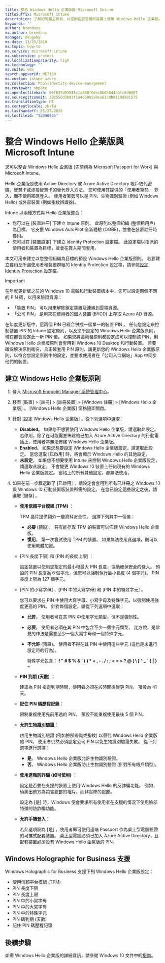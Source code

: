 ```yaml
---
title: 整合 Windows Hello 企業版與 Microsoft Intune
titleSuffix: Microsoft Intune
description: 了解如何建立原則，以控制在受管理的裝置上使用 Windows Hello 企業版。
keywords: ''
author: brenduns
ms.author: brenduns
manager: dougeby
ms.date: 11/25/2019
ms.topic: how-to
ms.service: microsoft-intune
ms.subservice: protect
ms.localizationpriority: high
ms.technology: ''
ms.suite: ems
search.appverid: MET150
ms.custom: intune-azure
ms.collection: M365-identity-device-management
ms.reviewer: shpate
ms.openlocfilehash: 00f617d91541c1a580f6dec0b6b844abfc8d0d97
ms.sourcegitcommit: 302556d3b03f1a4eb9a5a9ce6138b8119d901575
ms.translationtype: HT
ms.contentlocale: zh-TW
ms.lasthandoff: 05/27/2020
ms.locfileid: "83990935"
---
```

# <a name="integrate-windows-hello-for-business-with-microsoft-intune"></a>整合 Windows Hello 企業版與 Microsoft Intune  

您可以整合 Windows Hello 企業版 (先前稱為 Microsoft Passport for Work) 與 Microsoft Intune。

 Hello 企業版是使用 Active Directory 或 Azure Active Directory 帳戶取代密碼、智慧卡或虛擬智慧卡的替代登入方法。 您可使用其提供的「使用者筆勢」  登入，而不使用密碼登入。 使用者筆勢可以是 PIN、生物識別驗證 (例如 Windows Hello) 或外部裝置 (例如指紋辨識器)。

Intune 以兩種方式與 Hello 企業版整合：

- 您可以在 [裝置註冊]  下建立 Intune 原則。 此原則以整個組織 (整個租用戶) 為目標。 它支援 Windows AutoPilot 全新體驗 (OOBE)，並會在裝置註冊時套用。 
- 您可以在 [裝置設定]  下建立 Identity Protection 設定檔。 此設定檔以指派的使用者和裝置為目標，並會在簽入期間套用。 

本文可用來建立以您整個組織為目標的預設 Windows Hello 企業版原則。 若要建立套用至所選使用者和裝置群組的 Identity Protection 設定檔，請參閱[設定 Identity Protection 設定檔](identity-protection-configure.md)。  

<!--- - You can store authentication certificates in the Windows Hello for Business key storage provider (KSP). For more information, see [Secure resource access with certificate profiles in Microsoft Intune](secure-resource-access-with-certificate-profiles.md). --->

> [!IMPORTANT]
> 在年度更新版之前的 Windows 10 電腦和行動裝置版本中，您可以設定兩個不同的 PIN 碼，以用來驗證資源：
> - 「裝置 PIN」  可以用來解除鎖定裝置及連線到雲端資源。
> - 「公司 PIN」  是用來在使用者的個人裝置 (BYOD) 上存取 Azure AD 資源。
> 
> 在年度更新版中，這兩個 PIN 已經合併成一個單一的裝置 PIN 。
> 任何您設定來控制裝置 PIN 的 Intune 設定原則，以及您所設定的 Windows Hello 企業版原則，現在都會設定此一新 PIN 值。
> 如果您將這兩種原則都設定成可以控制該 PIN，則 Windows Hello 企業版原則會套用到 Windows 10 Desktop 和行動裝置。
> 若要確保解決原則衝突，且正確套用 PIN 原則，請更新您的 Windows Hello 企業版原則，以符合您設定原則中的設定，並要求使用者在「公司入口網站」App 中同步他們的裝置。



## <a name="create-a-windows-hello-for-business-policy"></a>建立 Windows Hello 企業版原則

1. 登入 [Microsoft Endpoint Manager 系統管理中心](https://go.microsoft.com/fwlink/?linkid=2109431)。

2. 移至 [裝置]   >  [註冊]   > [註冊裝置]   > [Windows 註冊]   > [Windows Hello 企業版]  。 [Windows Hello 企業版] 窗格隨即開啟。

3. 針對 [設定 Windows Hello 企業版]  ，從下列選項中選取：

    - **Disabled**。 如果您不想要使用 Windows Hello 企業版，請選取此設定。 若停用，除了在可能需要佈建的已加入 Azure Active Directory 的行動電話上，使用者將無法佈建 Windows Hello 企業版。
    - **Enabled**。 如果您想要設定 Windows Hello 企業版設定，請選取此設定。  當您選取 [已啟用]  時，將會顯示 Windows Hello 的其他設定。
    - **未設定**。 如果您不想要使用 Intune 來控制 Windows Hello 企業版設定，請選取此設定。 不會變更 Windows 10 裝置上任何現有的 Windows Hello 企業版設定。 窗格上的所有其他設定，都無法使用。

4. 如果在前一步驟選取了 [已啟用]  ，請設定會套用到所有已註冊之 Windows 10 與 Windows 10 行動裝置版裝置所需的設定。 在您已設定這些設定之後，請選取 [儲存]  。

   - **使用信賴平台模組 (TPM)** ：

     TPM 晶片提供額外一層資料安全性。 選擇下列其中一個值：

     - **必要** (預設)。 只有能存取 TPM 的裝置可以佈建 Windows Hello 企業版。
     - **慣用**。 第一次嘗試使用 TPM 的裝置。 如果無法使用此選項，則可以使用軟體加密。

   - [PIN 長度下限]  和 [PIN 的長度上限]  ：

     設定裝置以使用您指定的最小和最大 PIN 長度，協助確保安全的登入。 預設的 PIN 長度為 6 個字元，但您可以強制執行最小長度 (4 個字元)。 PIN 長度上限為 127 個字元。

   - [PIN 的小寫字母]  、[PIN 中的大寫字母]  和 [PIN 中的特殊字元]  。

     您可以要求在 PIN 中使用大寫字母、小寫字母及特殊字元，以強制使用強度更高的 PIN。 針對每個設定，請從下列選項中選取：

     - **允許**。 使用者可在其 PIN 中使用字元類型，但不是強制性。

     - **必要**。 使用者必須在其 PIN 中包含至少一個字元類型。 比方說，是常見的作法是需要至少一個大寫字母和一個特殊字元。

     - **不允許** (預設)。 使用者不得在其 PIN 中使用這些字元 (這也是未進行設定時的行為)。

       特殊字元包含： **! " # $ % &amp; ' ( ) &#42; + , - . / : ; &lt; = &gt; ? @ [ \ ] ^ _ &#96; { &#124; } ~**

   - **PIN 到期 (天數)** ：

     建議為 PIN 指定到期時間，使用者必須在該時間後變更 PIN。 預設為 41 天。

   - **記住 PIN 碼歷程記錄**：

     限制重複使用先前用過的 PIN。 預設不能重複使用最後 5 個 PIN。

   - **允許生物識別驗證**：

     啟用生物識別驗證 (例如臉部辨識或指紋) 以替代 Windows Hello 企業版的 PIN。 使用者仍然必須設定公司 PIN 以免生物識別驗證失敗。 從下列選項進行選擇：

     - **是**。 Windows Hello 企業版允許生物識別驗證。
     - **否**。 Windows Hello 企業版防止生物識別驗證 (針對所有帳戶類型)。

   - **使用進階防詐騙 (如可使用)** ：

     設定是否要在支援的裝置上使用 Windows Hello 的反詐騙功能。 例如，偵測出前方為包含臉部的相片，而非實際的臉部。

     設定為 [是]  時，Windows 便會要求所有使用者在支援的情況下使用臉部特徵的防詐騙功能。

   - **允許手機登入**：

     若此選項設為 [是]  ，使用者即可使用遠端 Passport 作為桌上型電腦驗證的可攜式配套裝置。 桌上型電腦必須已加入 Azure Active Directory，且配套裝置必須設有 Windows Hello 企業版的 PIN。

## <a name="windows-holographic-for-business-support"></a>Windows Holographic for Business 支援

Windows Holographic for Business 支援下列 Windows Hello 企業版設定：

- 使用信賴平台模組 (TPM)
- PIN 長度下限
- PIN 長度上限
- PIN 中的小寫字母
- PIN 中的大寫字母
- PIN 中的特殊字元
- PIN 碼到期 (天數)
- 記住 PIN 碼歷程記錄

## <a name="next-steps"></a>後續步驟

如需 Windows Hello 企業版的詳細資訊，請參閱 Windows 10 文件中的[指南](https://technet.microsoft.com/library/mt589441.aspx)。
